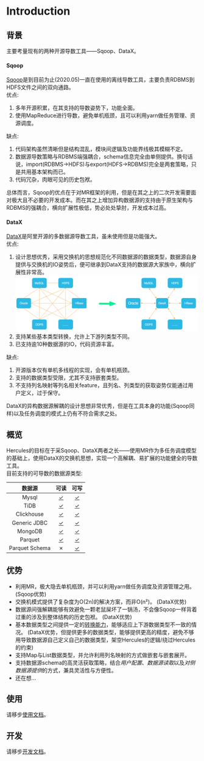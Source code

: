 # Introduction
## 背景
主要考量现有的两种开源导数工具——Sqoop、DataX。  
#### Sqoop  
[Sqoop](https://sqoop.apache.org/docs/1.4.7/SqoopUserGuide.html)是到目前为止(2020.05)一直在使用的离线导数工具，主要负责RDBMS到HDFS文件之间的双向通路。  
优点:  
1. 多年开源积累，在其支持的导数姿势下，功能全面。
2. 使用MapReduce进行导数，避免单机瓶颈，且可以利用yarn做任务管理、资源调度。

缺点:  
1. 代码架构虽然清晰但是结构混乱，模块间逻辑及功能界线极其模糊不定。
2. 数据源导数策略与RDBMS端强耦合，schema信息完全由单侧提供。换句话说，import(RDBMS->HDFS)与export(HDFS->RDBMS)完全是两套策略，只是共用基本架构而已。
3. 代码冗杂，肉眼可见的历史包袱。

总体而言，Sqoop的优点在于对MR框架的利用，但是在其之上的二次开发需要面对极大且不必要的开发成本。而在其之上增加异构数据源的支持由于原生架构与RDBMS的强耦合，横向扩展性极低，势必处处挚肘，开发成本过高。  
#### DataX
[DataX](https://github.com/alibaba/DataX/blob/master/introduction.md)是阿里开源的多数据源导数工具，虽未使用但是功能强大。  
优点:  
1. 设计思想优秀，采用交换机的思想规范化不同数据源的数据类型，数据源自身提供与交换机的IO姿势后，便可继承到DataX支持的数据源大家族中，横向扩展性非常高。
![DataX设计](./image/DataX思想.png "DataX设计")
2. 支持某些基本类型转换，允许上下游列类型不同。
2. 已支持逾10种数据源的IO，代码资源丰富。

缺点:  
1. 开源版本仅有单机多线程的实现，会有单机瓶颈。
2. 支持的数据类型受限，尤其不支持嵌套类型。
3. 不支持列名映射等列名相关feature，且列名、列类型的获取姿势仅能通过用户定义，过于保守。

DataX的异构数据源解耦的设计思想非常优秀，但是在工具本身的功能(Sqoop同样)以及任务调度的模式上仍有不符合需求之处。
## 概览
Hercules的目标在于采Sqoop、DataX两者之长——使用MR作为多任务调度模型的基础上，使用DataX的交换机思想，实现一个高解耦、易扩展的功能健全的导数工具。  
目前支持的可导数的数据源类型:  

|数据源|可读|可写|
|:---:|:---:|:---:|
|Mysql|[✓](./use/Mysql.md#source)|[✓](./use/Mysql.md#target)|
|TiDB|[✓](./use/TiDB.md#source)|[✓](./use/TiDB.md#target)|
|Clickhouse|[✓](./use/Clickhouse.md#source)|[✓](./use/Clickhouse.md#target)|
|Generic JDBC|[✓](./use/RDBMS.md#source)|[✓](./use/RDBMS.md#target)|
|MongoDB|[✓](./use/MongoDB.md#source)|[✓](./use/MongoDB.md#target)|
|Parquet|[✓](./use/Parquet.md#source)|[✓](./use/Parquet.md#target)|
|Parquet Schema|✗|[✓](./use/ParquetSchema.md#target)|

## 优势
+ 利用MR，极大隐去单机瓶颈，并可以利用yarn做任务调度及资源管理之用。(Sqoop优势)
+ 交换机模式提供了复杂度为O(2n)的解决方案，而非O(n²)。 (DataX优势)
+ 数据源间强解耦能够有效避免一颗老鼠屎坏了一锅汤，不会像Sqoop一样背着过重的涉及到整体结构的历史包袱。 (DataX优势)
+ 基本数据类型之间提供一定的[转换能力](./dev/Core.md#wrapper)，能够适应上下游数据类型不一致的情况。 (DataX优势，但提供更多的数据类型，能够提供更高的精度，避免不够用导致数据源自己定义自己的数据类型，架空Hercules的逻辑/绕过Hercules的约束)
+ 支持Map与List数据类型，并允许利用列名映射的方式做嵌套与嵌套展开。
+ 支持数据源schema的高灵活获取策略，结合*用户配置*、*数据源读取*以及*对侧数据源提供*的方式，兼具灵活性与方便性。
+ 还在想...

## 使用
请移步[使用文档](./use/QuickStart.md)。
## 开发
请移步[开发文档](./dev/General.md)。